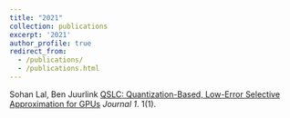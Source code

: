 ```yaml
---
title: "2021"
collection: publications
excerpt: '2021'
author_profile: true
redirect_from: 
  - /publications/
  - /publications.html
---
```


Sohan Lal, Ben Juurlink [QSLC: Quantization-Based, Low-Error Selective Approximation for GPUs](https://ieeexplore.ieee.org/abstract/document/9474124)
<i>Journal 1</i>. 1(1).
